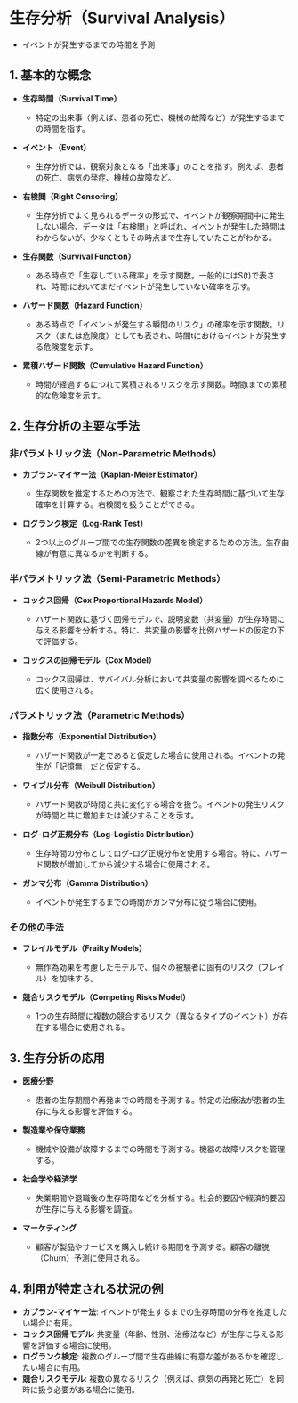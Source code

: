 # 生存分析（Survival Analysis）
- イベントが発生するまでの時間を予測

## 1. 基本的な概念

- **生存時間（Survival Time）**  
  - 特定の出来事（例えば、患者の死亡、機械の故障など）が発生するまでの時間を指す。

- **イベント（Event）**  
  - 生存分析では、観察対象となる「出来事」のことを指す。例えば、患者の死亡、病気の発症、機械の故障など。

- **右検閲（Right Censoring）**  
  - 生存分析でよく見られるデータの形式で、イベントが観察期間中に発生しない場合、データは「右検閲」と呼ばれ、イベントが発生した時間はわからないが、少なくともその時点まで生存していたことがわかる。

- **生存関数（Survival Function）**  
  - ある時点で「生存している確率」を示す関数。一般的にはS(t)で表され、時間tにおいてまだイベントが発生していない確率を示す。

- **ハザード関数（Hazard Function）**  
  - ある時点で「イベントが発生する瞬間のリスク」の確率を示す関数。リスク（または危険度）としても表され、時間tにおけるイベントが発生する危険度を示す。

- **累積ハザード関数（Cumulative Hazard Function）**  
  - 時間が経過するにつれて累積されるリスクを示す関数。時間tまでの累積的な危険度を示す。

## 2. 生存分析の主要な手法

### **非パラメトリック法（Non-Parametric Methods）**

- **カプラン-マイヤー法（Kaplan-Meier Estimator）**  
  - 生存関数を推定するための方法で、観察された生存時間に基づいて生存確率を計算する。右検閲を扱うことができる。
  
- **ログランク検定（Log-Rank Test）**  
  - 2つ以上のグループ間での生存関数の差異を検定するための方法。生存曲線が有意に異なるかを判断する。

### **半パラメトリック法（Semi-Parametric Methods）**

- **コックス回帰（Cox Proportional Hazards Model）**  
  - ハザード関数に基づく回帰モデルで、説明変数（共変量）が生存時間に与える影響を分析する。特に、共変量の影響を比例ハザードの仮定の下で評価する。

- **コックスの回帰モデル（Cox Model）**  
  - コックス回帰は、サバイバル分析において共変量の影響を調べるために広く使用される。

### **パラメトリック法（Parametric Methods）**

- **指数分布（Exponential Distribution）**  
  - ハザード関数が一定であると仮定した場合に使用される。イベントの発生が「記憶無」だと仮定する。

- **ワイブル分布（Weibull Distribution）**  
  - ハザード関数が時間と共に変化する場合を扱う。イベントの発生リスクが時間と共に増加または減少することを示す。

- **ログ-ログ正規分布（Log-Logistic Distribution）**  
  - 生存時間の分布としてログ-ログ正規分布を使用する場合。特に、ハザード関数が増加してから減少する場合に使用される。

- **ガンマ分布（Gamma Distribution）**  
  - イベントが発生するまでの時間がガンマ分布に従う場合に使用。

### **その他の手法**

- **フレイルモデル（Frailty Models）**  
  - 無作為効果を考慮したモデルで、個々の被験者に固有のリスク（フレイル）を加味する。

- **競合リスクモデル（Competing Risks Model）**  
  - 1つの生存時間に複数の競合するリスク（異なるタイプのイベント）が存在する場合に使用される。

## 3. 生存分析の応用

- **医療分野**  
  - 患者の生存期間や再発までの時間を予測する。特定の治療法が患者の生存に与える影響を評価する。

- **製造業や保守業務**  
  - 機械や設備が故障するまでの時間を予測する。機器の故障リスクを管理する。

- **社会学や経済学**  
  - 失業期間や退職後の生存時間などを分析する。社会的要因や経済的要因が生存に与える影響を調査。

- **マーケティング**  
  - 顧客が製品やサービスを購入し続ける期間を予測する。顧客の離脱（Churn）予測に使用される。

## 4. 利用が特定される状況の例

- **カプラン-マイヤー法**: イベントが発生するまでの生存時間の分布を推定したい場合に有用。
- **コックス回帰モデル**: 共変量（年齢、性別、治療法など）が生存に与える影響を評価する場合に使用。
- **ログランク検定**: 複数のグループ間で生存曲線に有意な差があるかを確認したい場合に有用。
- **競合リスクモデル**: 複数の異なるリスク（例えば、病気の再発と死亡）を同時に扱う必要がある場合に使用。
